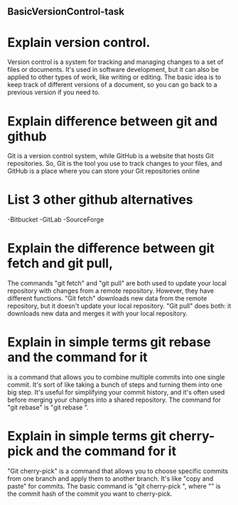 ## BasicVersionControl-task

# Explain version control.
Version control is a system for tracking and managing changes to a set of files or documents. It's used in software development, but it can also be applied to other types of work, like writing or editing. The basic idea is to keep track of different versions of a document, so you can go back to a previous version if you need to.

# Explain difference between git and github
Git is a version control system, while GitHub is a website that hosts Git repositories. So, Git is the tool you use to track changes to your files, and GitHub is a place where you can store your Git repositories online

 # List 3 other github alternatives
 -Bitbucket
 -GitLab
 -SourceForge

# Explain the difference between git fetch and git pull,
 The commands "git fetch" and "git pull" are both used to update your local repository with changes from a remote repository. However, they have different functions. "Git fetch" downloads new data from the remote repository, but it doesn't update your local repository. "Git pull" does both: it downloads new data and merges it with your local repository.

 # Explain in simple terms git rebase and the command for it
  is a command that allows you to combine multiple commits into one single commit. It's sort of like taking a bunch of steps and turning them into one big step. It's useful for simplifying your commit history, and it's often used before merging your changes into a shared repository. The command for "git rebase" is "git rebase <branch>".

# Explain in simple terms git cherry-pick and the command for it 
  "Git cherry-pick" is a command that allows you to choose specific commits from one branch and apply them to another branch. It's like "copy and paste" for commits. The basic command is "git cherry-pick <commit>", where "<commit>" is the commit hash of the commit you want to cherry-pick. 